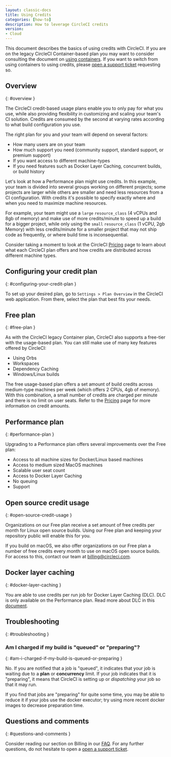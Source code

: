 ```yaml
---
layout: classic-docs
title: Using Credits
categories: [how-to]
description: How to leverage CircleCI credits
version:
- Cloud
---
```


This document describes the basics of using credits with CircleCI. If you are on the legacy CircleCI Container-based plan you may want to consider consulting the document on [using containers]({{site.baseurl}}/2.0/containers). If you want to switch from using containers to using credits, please [open a support ticket](https://support.circleci.com/hc/en-us/requests/new) requesting so.

## Overview
{: #overview }

The CircleCI credit-based usage plans enable you to only pay for what you use, while also providing flexibility in customizing and scaling your team's CI solution. Credits are consumed by the second at varying rates according to what build configuration you use.

The right plan for you and your team will depend on several factors:

- How many users are on your team
- How much support you need (community support, standard support, or premium support)
- If you want access to different machine-types
- If you need features such as Docker Layer Caching, concurrent builds, or build history

Let's look at how a Performance plan might use credits. In this example, your team is divided into several groups working on different projects; some projects are larger while others are smaller and need less resources from a CI configuration. With credits it's possible to specify exactly where and when you need to maximize machine resources.

For example, your team might use a `large` `resource_class` (4 vCPUs and 8gb of memory) and make use of more credits/minute to speed up a build for a bigger project, while only using the `small` `resource_class` (1 vCPU, 2gb Memory) with less credits/minute for a smaller project that may not ship code as frequently, or where build time is inconsequential.

Consider taking a moment to look at the CircleCI [Pricing](https://circleci.com/pricing/) page to learn about what each CircleCI plan offers and how credits are distributed across different machine types.

## Configuring your credit plan
{: #configuring-your-credit-plan }

To set up your desired plan, go to `Settings > Plan Overview` in the CircleCI web application. From there, select the plan that best fits your needs.

## Free plan
{: #free-plan }

As with the CircleCI legacy Container plan, CircleCI also supports a free-tier with the usage-based plan. You can still make use of many key features offered by CircleCI:

- Using Orbs
- Workspaces
- Dependency Caching
- Windows/Linux builds

The free usage-based plan offers a set amount of build credits across medium-type machines per week (which offers 2 CPUs, 4gb of memory). With this combination, a small number of credits are charged per minute and there is no limit on user seats. Refer to the [Pricing](https://circleci.com/pricing/) page for more information on credit amounts.

## Performance plan
{: #performance-plan }

Upgrading to a Performance plan offers several improvements over the Free plan:

- Access to all machine sizes for Docker/Linux based machines
- Access to medium sized MacOS machines
- Scalable user seat count
- Access to Docker Layer Caching
- No queuing
- Support

## Open source credit usage
{: #open-source-credit-usage }

Organizations on our Free plan receive a set amount of free credits per month for Linux open source builds. Using our Free plan and keeping your repository public will enable this for you.

If you build on macOS, we also offer organizations on our Free plan a number of free credits every month to use on macOS open source builds. For access to this, contact our team at billing@circleci.com.

## Docker layer caching
{: #docker-layer-caching }

You are able to use credits per run job for Docker Layer Caching (DLC). DLC is only available on the Performance plan. Read more about DLC in this [document]({{site.baseurl}}/2.0/docker-layer-caching).

## Troubleshooting
{: #troubleshooting }

### Am I charged if my build is "queued" or "preparing"?
{: #am-i-charged-if-my-build-is-queued-or-preparing }

No. If you are notified that a job is "queued", it indicates that your job is
waiting due to a **plan** or **concurrency** limit. If your job indicates that
it is "preparing", it means that CircleCI is setting up or _dispatching_ your
job so that it may run.

If you find that jobs are "preparing" for quite some time, you may be able to
reduce it if your jobs use the docker executor; try using more recent docker
images to decrease preparation time.

## Questions and comments
{: #questions-and-comments }

Consider reading our section on Billing in our [FAQ]({{site.baseurl}}/2.0/faq/#billing). For any further questions, do not hesitate to open a [open a support ticket](https://support.circleci.com/hc/en-us/requests/new).
